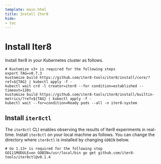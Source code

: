 ```yaml
---
template: main.html
title: Install Iter8
hide:
- toc
---
```


# Install Iter8

Install Iter8 in your Kubernetes cluster as follows.

```shell
# Kustomize v3+ is required for the following steps
export TAG=v0.7.3 
kustomize build https://github.com/iter8-tools/iter8/install/core/?ref=${TAG} | kubectl apply -f -
kubectl wait crd -l creator=iter8 --for condition=established --timeout=120s
kustomize build https://github.com/iter8-tools/iter8/install/builtin-metrics/?ref=${TAG} | kubectl apply -f -
kubectl wait --for=condition=Ready pods --all -n iter8-system
```

## Install `iter8ctl`
The `iter8ctl` CLI enables observing the results of Iter8 experiments in real-time. Install `iter8ctl` on your local machine as follows. You can change the directory where `iter8ctl` is installed by changing `GOBIN` below.

```shell
# Go 1.13+ is required for the following step
GO111MODULE=on GOBIN=/usr/local/bin go get github.com/iter8-tools/iter8ctl@v0.1.4
```


<!-- ??? info "As part of Iter8 install, these RBAC rules are installed in your cluster."
    | Resource | Permissions | Scope |
    | ----- | ---- | ----------- |
    | experiments.iter8.tools | get, list, patch, update, watch | Cluster-wide |
    | experiments.iter8.tools/status | get, patch, update | Cluster-wide |
    | metrics.iter8.tools | get, list | Cluster-wide |
    | jobs.batch | create, delete, get, list, watch | Cluster-wide |
    | leases.coordination.k8s.io | get, list, watch, create, update, patch, delete | `iter8-system` namespace |
    | events | create | `iter8-system` namespace |
    | services.serving.knative.dev | get, list, patch, update | Cluster-wide |
    | inferenceservices.serving.knative.dev | get, list, patch, update | Cluster-wide |
    | virtualservices.networking.istio.io | get, list, patch, update, create, delete | Cluster-wide |
    | destinationrules.networking.istio.io | get, list, patch, update, create, delete | Cluster-wide |
    | seldondeployments.machinelearning.seldon.io | get, list, patch, update | Cluster-wide | -->
